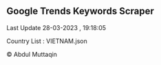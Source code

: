 

## Google Trends Keywords Scraper 
 
Last Update 28-03-2023 , 19:18:05

Country List :
VIETNAM.json



© Abdul Muttaqin 

